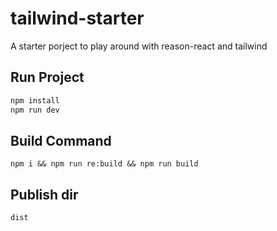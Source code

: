 # tailwind-starter

A starter porject to play around with reason-react and tailwind

## Run Project

```sh
npm install
npm run dev
```

## Build Command

```
npm i && npm run re:build && npm run build
```

## Publish dir

```
dist
```
